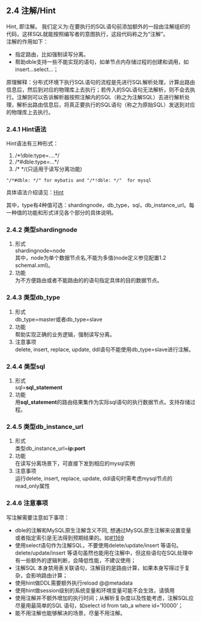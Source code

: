 ## 2.4 注解/Hint
Hint, 即注解。 我们定义为:在要执行的SQL语句前添加额外的一段由注解组织的代码，这样SQL就能按照编写者的意图执行，这段代码称之为“注解”。    
注解的作用如下：  

+ 指定路由，比如强制读写分离。
+ 帮助dble支持一些不能实现的语句，如单节点内存储过程的创建和调用，如insert…select…；


原理解释：分布式环境下执行SQL语句的流程是先进行SQL解析处理，计算出路由信息后，然后到对应的物理库上去执行；若传入的SQL语句无法解析，则不会去执行。注解则可以告诉解析器按照注解内的SQL（称之为注解SQL）去进行解析处理，解析出路由信息后，将真正要执行的SQL语句（称之为原始SQL）发送到对应的物理库上去执行。


### 2.4.1  Hint语法

Hint语法有三种形式：

1.  /\*!dble:type=....*/
2.  /\*#dble:type=...*/
3.  /\*  */(只适用于读写分离功能)

```
"/*#dble: */" for mybatis and "/*!dble: */"  for mysql
```

具体语法介绍请见：[Hint](../3.SQL_Syntax/3.8_Hint.md)
             

其中，type有4种值可选：shardingnode，db_type，sql，db_instance_url。每一种值的功能和形式详见各个部分的具体说明。

### 2.4.2  类型shardingnode

1.  形式  
    shardingnode=node  
    其中，node为单个数据节点名,不能为多值(node定义参见配置1.2 schemal.xml)。
2.  功能  
    为不方便路由或者不能路由的的语句指定具体的目的数据节点。

### 2.4.3  类型db_type

1.  形式  
    db_type=master或者db_type=slave
2.  功能  
    帮助实现正确的业务逻辑，强制读写分离。
3.  注意事项  
    delete, insert, replace, update, ddl语句不能使用db_type=slave进行注解。


### 2.4.4  类型sql

1.  形式  
    sql=**sql_statement**  
2.  功能  
    用**sql_statement**的路由结果集作为实际sql语句的执行数据节点。支持存储过程。
    

### 2.4.5  类型db_instance_url

1.  形式  
    类型db_instance_url=**ip:port**  
2.  功能  
    在读写分离场景下，可直接下发到相应的mysql实例
3.  注意事项    
    运行delete, insert, replace, update, ddl语句时需考虑mysql节点的read_only属性


### 2.4.6 注意事项
写注解需要注意如下事项：  
+ dble的注解和MySQL原生注解含义不同, 想通过MySQL原生注解来设置变量或者指定索引是无法得到预期结果的。如[#1169](https://github.com/actiontech/dble/issues/1169)   
+ 使用select语句作为注解SQL，不要使用delete/update/insert 等语句。  delete/update/insert 等语句虽然也能用在注解中，但这些语句在SQL处理中有一些额外的逻辑判断，会降低性能，不建议使用；  
+ 注解SQL 本身禁用表关联语句，注解目的是路由计算，如果本身写得过于复杂，会影响路由计算；  
+ 使用hint做DDL需要额外执行reload @@metadata  
+ 使用hint做session级别的系统变量和环境变量可能不会生效，请慎用  
+ 使用注解并不额外增加的执行时间；从解析复杂度以及性能考虑，注解SQL应尽量用最简单的SQL 语句，如select id from tab_a where id=’10000’；
+ 能不用注解也能够解决的场景，尽量不用注解。  



